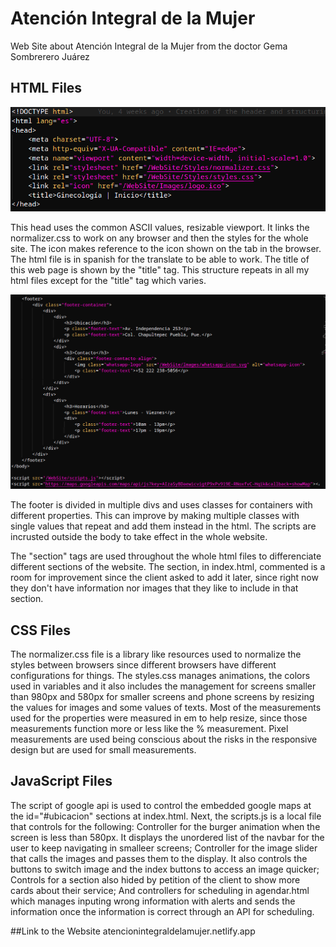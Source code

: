 # Atención Integral de la Mujer
Web Site about Atención Integral de la Mujer from the doctor Gema Sombrerero Juárez

## HTML Files
![HTML_Head](/README_resources/README_images/head_image.png)

This head uses the common ASCII values, resizable viewport. It links the normalizer.css to work on any browser and then the styles for the whole site. The icon makes reference to the icon shown on the tab in the browser. The html file is in spanish for the translate to be able to work. The title of this web page is shown by the "title" tag. This structure repeats in all my html files except for the "title" tag which varies.

![HTML_Head](/README_resources/README_images/footer_image.png)

The footer is divided in multiple divs and uses classes for containers with different properties. This can improve by making multiple classes with single values that repeat and add them instead in the html. The scripts are incrusted outside the body to take effect in the whole website.

The "section" tags are used throughout the whole html files to differenciate different sections of the website. The section, in index.html, commented is a room for improvement since the client asked to add it later, since right now they don't have information nor images that they like to include in that section.

## CSS Files

The normalizer.css file is a library like resources used to normalize the styles between browsers since different browsers have different configurations for things. The styles.css manages animations, the colors used in variables and it also includes the management for screens smaller than 980px and 580px for smaller screens and phone screens by resizing the values for images and some values of texts. Most of the measurements used for the properties were measured in em to help resize, since those measurements function more or less like the % measurement. Pixel measurements are used being conscious about the risks in the responsive design but are used for small measurements.

## JavaScript Files

The script of google api is used to control the embedded google maps at the id="#ubicacion" sections at index.html. Next, the scripts.js is a local file that controls for the following: Controller for the burger animation when the screen is less than 580px. It displays the unordered list of the navbar for the user to keep navigating in smalleer screens; Controller for the image slider that calls the images and passes them to the display. It also controls the buttons to switch image and the index buttons to access an image quicker; Controls for a section also hided by petition of the client to show more cards about their service; And controllers for scheduling in agendar.html which manages inputing wrong information with alerts and sends the information once the information is correct through an API for scheduling.

##Link to the Website
atencionintegraldelamujer.netlify.app
